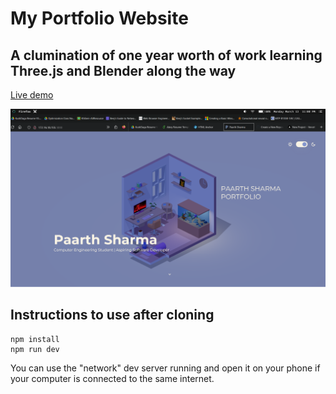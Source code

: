 # My Portfolio Website

## A clumination of one year worth of work learning Three.js and Blender along the way

[Live demo](https://paarth-sharma.vercel.app/)

![Home page screenshot](public/social/screenshot.png?raw=true "Home page screenshot")

## Instructions to use after cloning

```
npm install
npm run dev
```

You can use the "network" dev server running and open it on your phone if your computer is connected to the same internet.
